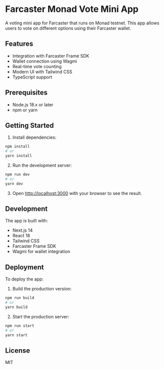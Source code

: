 # Farcaster Monad Vote Mini App

A voting mini app for Farcaster that runs on Monad testnet. This app allows users to vote on different options using their Farcaster wallet.

## Features

- Integration with Farcaster Frame SDK
- Wallet connection using Wagmi
- Real-time vote counting
- Modern UI with Tailwind CSS
- TypeScript support

## Prerequisites

- Node.js 18.x or later
- npm or yarn

## Getting Started

1. Install dependencies:
```bash
npm install
# or
yarn install
```

2. Run the development server:
```bash
npm run dev
# or
yarn dev
```

3. Open [http://localhost:3000](http://localhost:3000) with your browser to see the result.

## Development

The app is built with:
- Next.js 14
- React 18
- Tailwind CSS
- Farcaster Frame SDK
- Wagmi for wallet integration

## Deployment

To deploy the app:

1. Build the production version:
```bash
npm run build
# or
yarn build
```

2. Start the production server:
```bash
npm run start
# or
yarn start
```

## License

MIT 